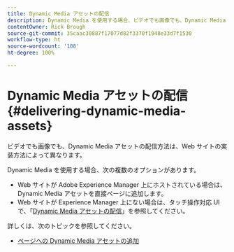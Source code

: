 ```yaml
---
title: Dynamic Media アセットの配信
description: Dynamic Media を使用する場合、ビデオでも画像でも、Dynamic Media アセットを Web サイトに配信するオプションは複数あります。
contentOwner: Rick Brough
source-git-commit: 35caac30887f17077d82f3370f1948e33d7f1530
workflow-type: ht
source-wordcount: '108'
ht-degree: 100%

---
```



# Dynamic Media アセットの配信 {#delivering-dynamic-media-assets}

ビデオでも画像でも、Dynamic Media アセットの配信方法は、Web サイトの実装方法によって異なります。

Dynamic Media を使用する場合、次の複数のオプションがあります。

* Web サイトが Adobe Experience Manager 上にホストされている場合は、Dynamic Media アセットを直接ページに追加します。
* Web サイトが Experience Manager 上にない場合は、タッチ操作対応 UI で、「[Dynamic Media アセットの配信](/help/assets/dynamic-media/delivering-dynamic-media-assets.md)」を参照してください。

詳しくは、次のトピックを参照してください。

* [ページへの Dynamic Media アセットの追加 ](/help/assets/dynamic-media/adding-dynamic-media-assets-to-pages.md)

